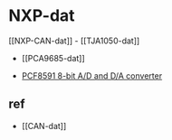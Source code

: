 
# NXP-dat

[[NXP-CAN-dat]] - [[TJA1050-dat]]

- [[PCA9685-dat]]

- [PCF8591 8-bit A/D and D/A converter](https://www.nxp.com/docs/en/data-sheet/PCF8591.pdf)




## ref 

- [[CAN-dat]]